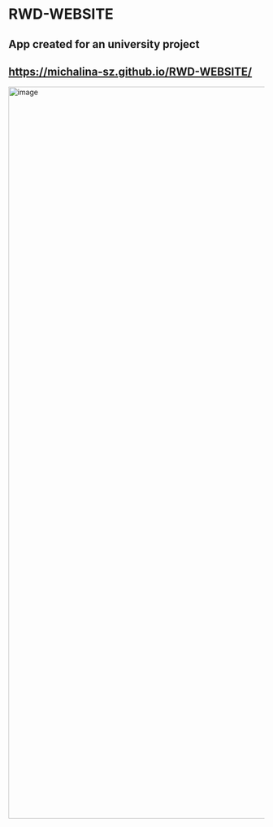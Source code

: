 # RWD-WEBSITE

## App created for an university project

## https://michalina-sz.github.io/RWD-WEBSITE/


<img width="1440" alt="image" src="https://github.com/michalina-sz/RWD-WEBSITE/assets/42873374/dcbf4975-4362-48a3-9393-4c621532960e">
